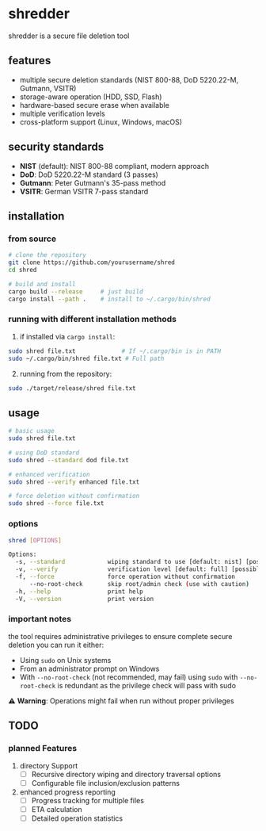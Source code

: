 # shredder
shredder is a secure file deletion tool

## features
- multiple secure deletion standards (NIST 800-88, DoD 5220.22-M, Gutmann, VSITR)
- storage-aware operation (HDD, SSD, Flash)
- hardware-based secure erase when available
- multiple verification levels
- cross-platform support (Linux, Windows, macOS)

## security standards
- **NIST** (default): NIST 800-88 compliant, modern approach
- **DoD**: DoD 5220.22-M standard (3 passes)
- **Gutmann**: Peter Gutmann's 35-pass method
- **VSITR**: German VSITR 7-pass standard

## installation

### from source
```bash
# clone the repository
git clone https://github.com/yourusername/shred
cd shred

# build and install
cargo build --release     # just build
cargo install --path .    # install to ~/.cargo/bin/shred
```

### running with different installation methods

1. if installed via `cargo install`:
```bash
sudo shred file.txt             # If ~/.cargo/bin is in PATH
sudo ~/.cargo/bin/shred file.txt # Full path
```

2. running from the repository:
```bash
sudo ./target/release/shred file.txt
```

## usage

```bash
# basic usage
sudo shred file.txt

# using DoD standard
sudo shred --standard dod file.txt

# enhanced verification
sudo shred --verify enhanced file.txt

# force deletion without confirmation
sudo shred --force file.txt
```

### options
```bash
shred [OPTIONS] 

Options:
  -s, --standard            wiping standard to use [default: nist] [possible values: nist, dod, gutmann, vsitr]
  -v, --verify              verification level [default: full] [possible values: none, basic, full, enhanced]
  -f, --force               force operation without confirmation
      --no-root-check       skip root/admin check (use with caution)
  -h, --help                print help
  -V, --version             print version
```

### important notes
the tool requires administrative privileges to ensure complete secure deletion
you can run it either:
   - Using `sudo` on Unix systems
   - From an administrator prompt on Windows
   - With `--no-root-check` (not recommended, may fail)
using `sudo` with `--no-root-check` is redundant as the privilege check will pass with sudo

⚠️ **Warning**: Operations might fail when run without proper privileges

## TODO

### planned Features
1. directory Support
   - [ ] Recursive directory wiping and directory traversal options
   - [ ] Configurable file inclusion/exclusion patterns

2. enhanced progress reporting
   - [ ] Progress tracking for multiple files
   - [ ] ETA calculation
   - [ ] Detailed operation statistics